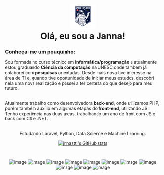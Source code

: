 <h1 align="center"> <img src="./explorer.gif" width="80px" height="80px" /> <br/> Olá, eu sou a Janna! </h1>

<h3> Conheça-me um pouquinho: </h3>

<p>
  Sou formada no curso técnico em <b>informática/programação</b> e atualmente estou graduando <b>Ciência da computação</b> na UNESC onde também já colaborei com <b>pesquisas</b> orientadas. 
  Desde mais nova tive interesse na área de TI e, quando tive oportunidade de iniciar meus estudos, descobri nela uma nova realização e passei a 
  ter certeza do que desejo para meu futuro. <br/><br/>

  Atualmente trabalho como desenvolvedora <b>back-end</b>, onde utilizamos PHP, porém também auxílio em algumas etapas do <b>front-end</b>, utilizando JS. Tenho experiência nas duas áreas, trabalhando um ano de front com JS e back com C# e .NET.<br/> <br/>
</p>
<p align="center">
Estudando Laravel, Python, Data Science e Machine Learning. </p>  
</p>

<div align="center">
  
[![jnnastti's GitHub stats](https://github-readme-stats.vercel.app/api?username=jnnastti&hide=prs,issues&count_private=true&show_icons=true&include_all_commits=true&theme=slateorange)](https://github.com/jnnastti/github-readme-stats)

<br/>

![image](https://img.shields.io/badge/HTML5-E34F26?style=for-the-badge&logo=html5&logoColor=white)
![image](https://img.shields.io/badge/CSS3-1572B6?style=for-the-badge&logo=css3&logoColor=white)
![image](https://img.shields.io/badge/JavaScript-F7DF1E?style=for-the-badge&logo=javascript&logoColor=black)
![image](https://img.shields.io/badge/PHP-777BB4?style=for-the-badge&logo=php&logoColor=white)
![image](https://img.shields.io/badge/Laravel-FF2D20?style=for-the-badge&logo=laravel&logoColor=white)
![image](https://img.shields.io/badge/MySQL-00000F?style=for-the-badge&logo=mysql&logoColor=white)
![image](https://img.shields.io/badge/SQLite-07405E?style=for-the-badge&logo=sqlite&logoColor=white)
![image](https://img.shields.io/badge/C%23-239120?style=for-the-badge&logo=c-sharp&logoColor=white)
![image](https://img.shields.io/badge/.NET-5C2D91?style=for-the-badge&logo=.net&logoColor=white)
![image](https://img.shields.io/badge/Java-ED8B00?style=for-the-badge&logo=java&logoColor=white)
![image](https://img.shields.io/badge/Python-FFD43B?style=for-the-badge&logo=python&logoColor=blue)
  
  </div>
